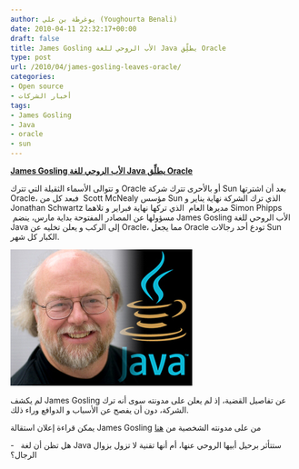 ```yaml
---
author: يوغرطة بن علي (Youghourta Benali)
date: 2010-04-11 22:32:17+00:00
draft: false
title: James Gosling الأب الروحي للغة Java يطلِّق Oracle
type: post
url: /2010/04/james-gosling-leaves-oracle/
categories:
- Open source
- أخبار الشركات
tags:
- James Gosling
- Java
- oracle
- sun
---
```


[**James Gosling الأب الروحي للغة Java يطلِّق Oracle**](https://www.it-scoop.com/2010/04/james-gosling-leaves-oracle/)


و تتوالى الأسماء الثقيلة التي تترك Oracle أو بالأحرى تترك شركة Sun بعد أن اشترتها Oracle، فبعد كل من  Scott McNealy مؤسس Sun الذي ترك الشركة نهاية يناير و Jonathan Schwartz مديرها العام  الذي تركها نهاية فبراير و تلاهما Simon Phipps  مسؤولها عن المصادر المفتوحة بداية مارس، ينضم James Gosling الأب الروحي للغة Java إلى الركب و يعلن تخليه عن Oracle، مما يجعل Oracle تودع أحد رجالات Sun الكبار كل شهر.

[![](james_gosling_java.jpg)
](https://www.it-scoop.com/2010/04/james-gosling-leaves-oracle/)

لم يكشف James Gosling عن تفاصيل القضية، إذ لم يعلن على مدونته سوى أنه ترك الشركة، دون أن يفصح عن الأسباب و الدوافع وراء ذلك.

يمكن قراءة إعلان استقالة James Gosling من على مدونته الشخصية من [هنا](http://nighthacks.com/roller/jag/entry/time_to_move_on)

-   هل تظن أن لغة Java ستتأثر برحيل أبيها الروحي عنها، أم أنها تقنية لا تزول بزوال الرجال؟
